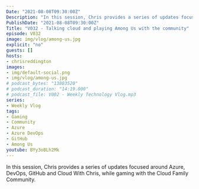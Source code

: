 ```yaml
---
Date: "2021-08-08T09:30:00Z"
Description: "In this session, Chris provides a series of updates focused around Azure, DevOps, GitHub and Cloud With Chris, while gaming with the Cloud Family Community."
PublishDate: "2021-08-08T09:30:00Z"
Title: "V032 - Talking cloud and playing Among Us with the community"
episode: V032
image: img/vlog/among-us.jpg
explicit: "no"
guests: []
hosts:
- chrisreddington
images:
- img/default-social.png
- img/vlog/among-us.jpg
# podcast_bytes: "13803520"
# podcast_duration: "14:19.000"
# podcast_file: V002 - Weekly Technology Vlog.mp3
series:
- Weekly Vlog
tags:
- Gaming
- Community
- Azure
- Azure DevOps
- GitHub
- Among Us
youtube: BYy3oBLh2Mk
---
```

In this session, Chris provides a series of updates focused around Azure, DevOps, GitHub and Cloud With Chris, while gaming with the Cloud Family Community.
